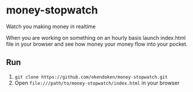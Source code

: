 # money-stopwatch
Watch you making money in realtime


When you are working on something on an hourly basis launch index.html file in your browser and see how money your money flow into your pocket.

## Run

1. `git clone https://github.com/okendoken/money-stopwatch.git`
2. Open `file:///path/to/money-stopwatch/index.html` in your browser
